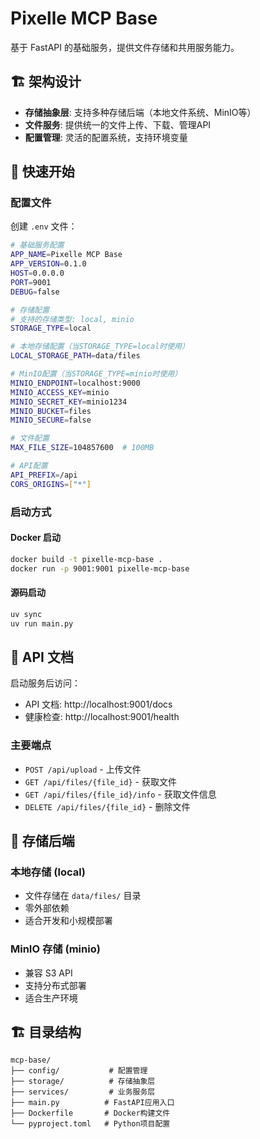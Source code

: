 # Pixelle MCP Base

基于 FastAPI 的基础服务，提供文件存储和共用服务能力。

## 🏗️ 架构设计

- **存储抽象层**: 支持多种存储后端（本地文件系统、MinIO等）
- **文件服务**: 提供统一的文件上传、下载、管理API
- **配置管理**: 灵活的配置系统，支持环境变量

## 🚀 快速开始

### 配置文件

创建 `.env` 文件：

```bash
# 基础服务配置
APP_NAME=Pixelle MCP Base
APP_VERSION=0.1.0
HOST=0.0.0.0
PORT=9001
DEBUG=false

# 存储配置
# 支持的存储类型: local, minio
STORAGE_TYPE=local

# 本地存储配置（当STORAGE_TYPE=local时使用）
LOCAL_STORAGE_PATH=data/files

# MinIO配置（当STORAGE_TYPE=minio时使用）
MINIO_ENDPOINT=localhost:9000
MINIO_ACCESS_KEY=minio
MINIO_SECRET_KEY=minio1234
MINIO_BUCKET=files
MINIO_SECURE=false

# 文件配置
MAX_FILE_SIZE=104857600  # 100MB

# API配置
API_PREFIX=/api
CORS_ORIGINS=["*"]
```

### 启动方式

#### Docker 启动
```bash
docker build -t pixelle-mcp-base .
docker run -p 9001:9001 pixelle-mcp-base
```

#### 源码启动
```bash
uv sync
uv run main.py
```

## 📖 API 文档

启动服务后访问：
- API 文档: http://localhost:9001/docs
- 健康检查: http://localhost:9001/health

### 主要端点

- `POST /api/upload` - 上传文件
- `GET /api/files/{file_id}` - 获取文件
- `GET /api/files/{file_id}/info` - 获取文件信息
- `DELETE /api/files/{file_id}` - 删除文件

## 🔧 存储后端

### 本地存储 (local)
- 文件存储在 `data/files/` 目录
- 零外部依赖
- 适合开发和小规模部署

### MinIO 存储 (minio)
- 兼容 S3 API
- 支持分布式部署
- 适合生产环境

## 🏗️ 目录结构

```
mcp-base/
├── config/           # 配置管理
├── storage/          # 存储抽象层
├── services/         # 业务服务层
├── main.py          # FastAPI应用入口
├── Dockerfile       # Docker构建文件
└── pyproject.toml   # Python项目配置
``` 